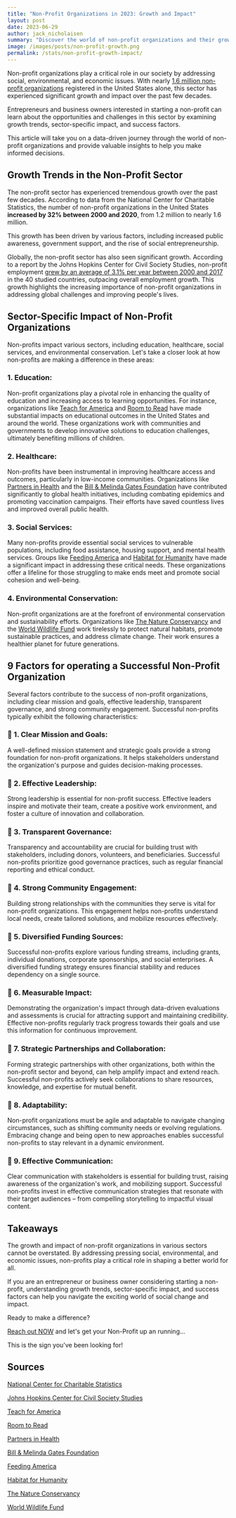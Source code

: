 ```yaml
---
title: "Non-Profit Organizations in 2023: Growth and Impact"
layout: post
date: 2023-06-29
author: jack_nicholaisen
summary: "Discover the world of non-profit organizations and their growth in various sectors, backed by data and statistics. Uncover success factors, challenges, and opportunities for those considering entering the non-profit arena. Dive in and let us guide you through this fascinating world of social change and impact!"
image: /images/posts/non-profit-growth.png
permalink: /stats/non-profit-growth-impact/
---
```


Non-profit organizations play a critical role in our society by addressing social, environmental, and economic issues. With nearly [1.6 million non-profit organizations](https://nccs.urban.org/project/nonprofit-sector-brief) registered in the United States alone, this sector has experienced significant growth and impact over the past few decades. 

Entrepreneurs and business owners interested in starting a non-profit can learn about the opportunities and challenges in this sector by examining growth trends, sector-specific impact, and success factors. 

This article will take you on a data-driven journey through the world of non-profit organizations and provide valuable insights to help you make informed decisions.

## Growth Trends in the Non-Profit Sector

The non-profit sector has experienced tremendous growth over the past few decades. According to data from the National Center for Charitable Statistics, the number of non-profit organizations in the United States **increased by 32% between 2000 and 2020**, from 1.2 million to nearly 1.6 million. 

This growth has been driven by various factors, including increased public awareness, government support, and the rise of social entrepreneurship.

Globally, the non-profit sector has also seen significant growth. According to a report by the Johns Hopkins Center for Civil Society Studies, non-profit employment [grew by an average of 3.1% per year between 2000 and 2017](https://ccss.jhu.edu/global-civil-society-employment-update/) in the 40 studied countries, outpacing overall employment growth. This growth highlights the increasing importance of non-profit organizations in addressing global challenges and improving people's lives.

## Sector-Specific Impact of Non-Profit Organizations

Non-profits impact various sectors, including education, healthcare, social services, and environmental conservation. Let's take a closer look at how non-profits are making a difference in these areas:

### 1.  Education:

Non-profit organizations play a pivotal role in enhancing the quality of education and increasing access to learning opportunities. For instance, organizations like [Teach for America](https://www.teachforamerica.org/) and [Room to Read](https://www.roomtoread.org/) have made substantial impacts on educational outcomes in the United States and around the world. These organizations work with communities and governments to develop innovative solutions to education challenges, ultimately benefiting millions of children.

### 2.  Healthcare:

Non-profits have been instrumental in improving healthcare access and outcomes, particularly in low-income communities. Organizations like [Partners in Health](https://www.pih.org/) and the [Bill & Melinda Gates Foundation](https://www.gatesfoundation.org/) have contributed significantly to global health initiatives, including combating epidemics and promoting vaccination campaigns. Their efforts have saved countless lives and improved overall public health.

### 3.  Social Services:

Many non-profits provide essential social services to vulnerable populations, including food assistance, housing support, and mental health services. Groups like [Feeding America](https://www.feedingamerica.org/) and [Habitat for Humanity](https://www.habitat.org/) have made a significant impact in addressing these critical needs. These organizations offer a lifeline for those struggling to make ends meet and promote social cohesion and well-being.

### 4.  Environmental Conservation:

Non-profit organizations are at the forefront of environmental conservation and sustainability efforts. Organizations like [The Nature Conservancy](https://www.nature.org/) and the [World Wildlife Fund](https://www.worldwildlife.org/) work tirelessly to protect natural habitats, promote sustainable practices, and address climate change. Their work ensures a healthier planet for future generations.

## 9 Factors for operating a Successful Non-Profit Organization

Several factors contribute to the success of non-profit organizations, including clear mission and goals, effective leadership, transparent governance, and strong community engagement. Successful non-profits typically exhibit the following characteristics:

### 🔑 1.  Clear Mission and Goals: 

A well-defined mission statement and strategic goals provide a strong foundation for non-profit organizations. It helps stakeholders understand the organization's purpose and guides decision-making processes.

### 🔑 2.  Effective Leadership: 

Strong leadership is essential for non-profit success. Effective leaders inspire and motivate their team, create a positive work environment, and foster a culture of innovation and collaboration.

### 🔑 3.  Transparent Governance: 

Transparency and accountability are crucial for building trust with stakeholders, including donors, volunteers, and beneficiaries. Successful non-profits prioritize good governance practices, such as regular financial reporting and ethical conduct.

### 🔑 4.  Strong Community Engagement: 

Building strong relationships with the communities they serve is vital for non-profit organizations. This engagement helps non-profits understand local needs, create tailored solutions, and mobilize resources effectively.

### 🔑 5.  Diversified Funding Sources: 

Successful non-profits explore various funding streams, including grants, individual donations, corporate sponsorships, and social enterprises. A diversified funding strategy ensures financial stability and reduces dependency on a single source.

### 🔑 6.  Measurable Impact: 

Demonstrating the organization's impact through data-driven evaluations and assessments is crucial for attracting support and maintaining credibility. Effective non-profits regularly track progress towards their goals and use this information for continuous improvement.

### 🔑 7.  Strategic Partnerships and Collaboration: 

Forming strategic partnerships with other organizations, both within the non-profit sector and beyond, can help amplify impact and extend reach. Successful non-profits actively seek collaborations to share resources, knowledge, and expertise for mutual benefit.

### 🔑 8.  Adaptability: 

Non-profit organizations must be agile and adaptable to navigate changing circumstances, such as shifting community needs or evolving regulations. Embracing change and being open to new approaches enables successful non-profits to stay relevant in a dynamic environment.

### 🔑 9.  Effective Communication: 

Clear communication with stakeholders is essential for building trust, raising awareness of the organization's work, and mobilizing support. Successful non-profits invest in effective communication strategies that resonate with their target audiences – from compelling storytelling to impactful visual content.

## Takeaways

The growth and impact of non-profit organizations in various sectors cannot be overstated. By addressing pressing social, environmental, and economic issues, non-profits play a critical role in shaping a better world for all. 

If you are an entrepreneur or business owner considering starting a non-profit, understanding growth trends, sector-specific impact, and success factors can help you navigate the exciting world of social change and impact. 

Ready to make a difference? 

[Reach out NOW](https://calendly.com/businessinitiative/30-minute-consultation-call) and let's get your Non-Profit up an running...

This is the sign you've been looking for!

## Sources

[National Center for Charitable Statistics](https://nccs.urban.org/project/nonprofit-sector-brief)

[Johns Hopkins Center for Civil Society Studies](https://ccss.jhu.edu/global-civil-society-employment-update/)

[Teach for America](https://www.teachforamerica.org/)

[Room to Read](https://www.roomtoread.org/)

[Partners in Health](https://www.pih.org/)

[Bill & Melinda Gates Foundation](https://www.gatesfoundation.org/)

[Feeding America](https://www.feedingamerica.org/)

[Habitat for Humanity](https://www.habitat.org/)

[The Nature Conservancy](https://www.nature.org/)

[World Wildlife Fund](https://www.worldwildlife.org/)